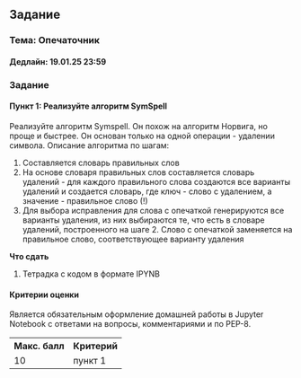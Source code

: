 ## Задание

### **Тема: Опечаточник**

#### **Дедлайн**: 19.01.25 23:59

### Задание
#### Пункт 1: Реализуйте алгоритм SymSpell
Реализуйте алгоритм Symspell. Он похож на алгоритм Норвига, но проще и быстрее. Он основан только на одной операции - удалении символа. Описание алгоритма по шагам:

1. Составляется словарь правильных слов
2. На основе словаря правильных слов составляется словарь удалений - для каждого правильного слова создаются все варианты удалений и создается словарь, где ключ - слово с удалением, а значение - правильное слово (!)
3. Для выбора исправления для слова с опечаткой генерируются все варианты удаления, из них выбираются те, что есть в словаре удалений, построенного на шаге 2. Слово с опечаткой заменяется на правильное слово, соответствующее варианту удаления

**Что сдать**
1. Тетрадка с кодом в формате IPYNB

#### Критерии оценки
Является обязательным оформление домашней работы в Jupyter Notebook с ответами на вопросы, комментариями и по PEP-8.
<table>
    <tr><th>Макс. балл</th><th>Критерий</th></tr>
    <tr><td>10</td><td>пункт 1</td></tr>
</table>
